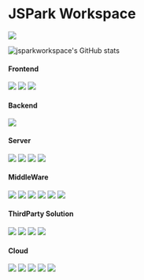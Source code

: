 # JSPark Workspace


<a href="버튼을 눌렀을 때 이동할 링크" target="_blank"><img src="https://img.shields.io/badge/Notion 블로그-black?logo=Notion&logoColor=white"/></a>

![jsparkworkspace's GitHub stats](https://github-readme-stats.vercel.app/api?username=jsparkworkspace&show_icons=true&theme=radical)

#### Frontend
<img src="https://img.shields.io/badge/HTML5-black?logo=html5&logoColor=white"/>
<img src="https://img.shields.io/badge/CSS-black?logo=css3&logoColor=white"/>
<img src="https://img.shields.io/badge/JavaScript-black?logo=JavaScript&logoColor=white"/>

#### Backend
<img src="https://img.shields.io/badge/JAVA-black?logo=JAVA&logoColor=white"/>

#### Server
<img src="https://img.shields.io/badge/CentOS-black?logo=CentOS&logoColor=white"/>
<img src="https://img.shields.io/badge/Ubuntu-black?logo=Ubuntu&logoColor=white"/>
<img src="https://img.shields.io/badge/RHEL-black?logo=RedHat&logoColor=white"/>
<img src="https://img.shields.io/badge/Windows Server-black?logo=Windows&logoColor=white"/>

#### MiddleWare
<img src="https://img.shields.io/badge/Apache-black?logo=Apache&logoColor=white"/>
<img src="https://img.shields.io/badge/Tomcat-black?logo=ApacheTomcat&logoColor=white"/>
<img src="https://img.shields.io/badge/MySQL-black?logo=MySQL&logoColor=white"/>
<img src="https://img.shields.io/badge/MariaDB-black?logo=MariaDB&logoColor=white"/>
<img src="https://img.shields.io/badge/PostgreSQL-black?logo=PostgreSQL&logoColor=white"/>
<img src="https://img.shields.io/badge/MSSQL-black?logo=microsoftsqlserver&logoColor=white"/>


#### ThirdParty Solution
<img src="https://img.shields.io/badge/VirusChaser-black?logo=VirusChaser&logoColor=white"/>
<img src="https://img.shields.io/badge/Avast-black?logo=Avast&logoColor=white"/>
<img src="https://img.shields.io/badge/MCCS-black?logo=MCCS&logoColor=white"/>
<img src="https://img.shields.io/badge/ZConverter-black?logo=ZConverter&logoColor=white"/>

#### Cloud
<img src="https://img.shields.io/badge/AWS-black?logo=Amazon AWS&logoColor=white">
<img src="https://img.shields.io/badge/NCP-black?logo=NCP&logoColor=white">
<img src="https://img.shields.io/badge/KT Cloud-black?logo=KT Cloud&logoColor=white">
<img src="https://img.shields.io/badge/SCP-black?&logo=SCP&logoColor=white">
<img src="https://img.shields.io/badge/VMware-black?logo=VMware&logoColor=white">



<!--
**jsparkworkspace/jsparkworkspace** is a ✨ _special_ ✨ repository because its `README.md` (this file) appears on your GitHub profile.

Here are some ideas to get you started:

- 🔭 I’m currently working on ...
- 🌱 I’m currently learning ...
- 👯 I’m looking to collaborate on ...
- 🤔 I’m looking for help with ...
- 💬 Ask me about ...
- 📫 How to reach me: ...
- 😄 Pronouns: ...
- ⚡ Fun fact: ...
-->
